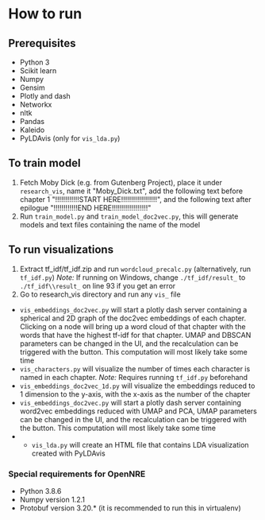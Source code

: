 # How to run

## Prerequisites

- Python 3
- Scikit learn
- Numpy
- Gensim
- Plotly and dash
- Networkx
- nltk
- Pandas
- Kaleido
- PyLDAvis (only for `vis_lda.py`)

## To train model

1. Fetch Moby Dick (e.g. from Gutenberg Project), place it under ``research_vis``, name it "Moby_Dick.txt", add the following text before chapter 1 "!!!!!!!!!!!!START HERE!!!!!!!!!!!!!!!!!!", and the following text after epilogue "!!!!!!!!!!!!END HERE!!!!!!!!!!!!!!!!!!"
2. Run `train_model.py` and ``train_model_doc2vec.py``, this will generate models and text files containing the name of the model

## To run visualizations

1. Extract tf_idf/tf_idf.zip and run ``wordcloud_precalc.py`` (alternatively, run ``tf_idf.py``) *Note:* If running on Windows, change ``./tf_idf/result_`` to ``./tf_idf\\result_`` on line 93 if you get an error
2. Go to research_vis directory and run any ``vis_`` file

 - ``vis_embeddings_doc2vec.py`` will start a plotly dash server containing a spherical and 2D graph of the doc2vec embeddings of each chapter. Clicking on a node will bring up a word cloud of that chapter with the words that have the highest tf-idf for that chapter. UMAP and DBSCAN parameters can be changed in the UI, and the recalculation can be triggered with the button. This computation will most likely take some time
 - ``vis_characters.py`` will visualize the number of times each character is named in each chapter. *Note:* Requires running ``tf_idf.py`` beforehand
 - ``vis_embeddings_doc2vec_1d.py`` will visualize the embeddings reduced to 1 dimension to the y-axis, with the x-axis as the number of the chapter
 - ``vis_embeddings_doc2vec.py`` will start a plotly dash server containing word2vec embeddings reduced with UMAP and PCA, UMAP parameters can be changed in the UI, and the recalculation can be triggered with the button. This computation will most likely take some time 
 - - ``vis_lda.py`` will create an HTML file that contains LDA visualization created with PyLDAvis


### Special requirements for OpenNRE

- Python 3.8.6
- Numpy version 1.2.1
- Protobuf version 3.20.*
(it is recommended to run this in virtualenv)